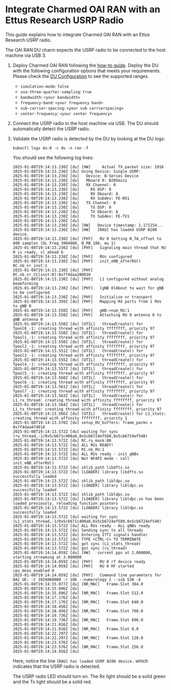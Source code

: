 # Integrate Charmed OAI RAN with an Ettus Research USRP Radio

This guide explains how to integrate Charmed OAI RAN with an Ettus Research USRP radio.

The OAI RAN DU charm expects the USRP radio to be connected to the host machine via USB 3. 

1. Deploy Charmed OAI RAN following the [how-to guide](deploy_oai_ran.md). Deploy the DU with the following configuration options that meets your requirements. Please check the [DU Configuration] to see the supported ranges. 
    * `simulation-mode`: `false`
    * `use-three-quarter-sampling`: `true`
    * `bandwidth`: `<your bandwidth>`
    * `frequency-band`: `<your frequency band>`
    * `sub-carrier-spacing`: `<your sub carrierspacing>`
    * `center-frequency`: `<your center frequency>`

2. Connect the USRP radio to the host machine via USB. The DU should automatically detect the USRP radio.

3. Validate the USRP radio is detected by the DU by looking at the DU logs:
    ```console
    kubectl logs du-0 -c du -n ran -f
    ```

    You should see the following log lines:
    ```
    2025-01-08T19:14:13.230Z [du] [HW]     Actual TX packet size: 1916
    2025-01-08T19:14:13.230Z [du] Using Device: Single USRP:
    2025-01-08T19:14:13.230Z [du]   Device: B-Series Device
    2025-01-08T19:14:13.230Z [du]   Mboard 0: B205mini
    2025-01-08T19:14:13.230Z [du]   RX Channel: 0
    2025-01-08T19:14:13.230Z [du]     RX DSP: 0
    2025-01-08T19:14:13.230Z [du]     RX Dboard: A
    2025-01-08T19:14:13.230Z [du]     RX Subdev: FE-RX1
    2025-01-08T19:14:13.230Z [du]   TX Channel: 0
    2025-01-08T19:14:13.230Z [du]     TX DSP: 0
    2025-01-08T19:14:13.230Z [du]     TX Dboard: A
    2025-01-08T19:14:13.230Z [du]     TX Subdev: FE-TX1
    2025-01-08T19:14:13.230Z [du] 
    2025-01-08T19:14:13.230Z [du] [HW]   Device timestamp: 1.171154...
    2025-01-08T19:14:13.230Z [du] [HW]   [RAU] has loaded USRP B200 device.
    2025-01-08T19:14:13.230Z [du] [PHY]   RU 0 Setting N_TA_offset to 600 samples (UL Freq 3904980, N_RB 106, mu 1)
    2025-01-08T19:14:13.230Z [du] [PHY]   Signaling main thread that RU 0 is ready, sl_ahead 6
    2025-01-08T19:14:13.230Z [du] [PHY]   RUs configured
    2025-01-08T19:14:13.230Z [du] [PHY]   init_eNB_afterRU() RC.nb_nr_inst:1
    2025-01-08T19:14:13.230Z [du] [PHY]   RC.nb_nr_CC[inst:0]:0x7f4daa200010
    2025-01-08T19:14:13.230Z [du] [PHY]   L1 configured without analog beamforming
    2025-01-08T19:14:13.230Z [du] [PHY]   [gNB 0]About to wait for gNB to be configured
    2025-01-08T19:14:13.230Z [du] [PHY]   Initialise nr transport
    2025-01-08T19:14:13.350Z [du] [PHY]   Mapping RX ports from 1 RUs to gNB 0
    2025-01-08T19:14:13.550Z [du] [PHY]   gNB->num_RU:1
    2025-01-08T19:14:13.550Z [du] [PHY]   Attaching RU 0 antenna 0 to gNB antenna 0
    2025-01-08T19:14:13.550Z [du] [UTIL]   threadCreate() for Tpool0_-1: creating thread with affinity ffffffff, priority 97
    2025-01-08T19:14:13.550Z [du] [UTIL]   threadCreate() for Tpool1_-1: creating thread with affinity ffffffff, priority 97
    2025-01-08T19:14:13.550Z [du] [UTIL]   threadCreate() for Tpool2_-1: creating thread with affinity ffffffff, priority 97
    2025-01-08T19:14:13.551Z [du] [UTIL]   threadCreate() for Tpool3_-1: creating thread with affinity ffffffff, priority 97
    2025-01-08T19:14:13.555Z [du] [UTIL]   threadCreate() for Tpool4_-1: creating thread with affinity ffffffff, priority 97
    2025-01-08T19:14:13.557Z [du] [UTIL]   threadCreate() for Tpool5_-1: creating thread with affinity ffffffff, priority 97
    2025-01-08T19:14:13.560Z [du] [UTIL]   threadCreate() for Tpool6_-1: creating thread with affinity ffffffff, priority 97
    2025-01-08T19:14:13.561Z [du] [UTIL]   threadCreate() for Tpool7_-1: creating thread with affinity ffffffff, priority 97
    2025-01-08T19:14:13.563Z [du] [UTIL]   threadCreate() for L1_rx_thread: creating thread with affinity ffffffff, priority 97
    2025-01-08T19:14:13.564Z [du] [UTIL]   threadCreate() for L1_tx_thread: creating thread with affinity ffffffff, priority 97
    2025-01-08T19:14:13.566Z [du] [UTIL]   threadCreate() for L1_stats: creating thread with affinity ffffffff, priority 1
    2025-01-08T19:14:13.570Z [du] setup_RU_buffers: frame_parms = 0x7f4daa47d010
    2025-01-08T19:14:13.572Z [du] waiting for sync (ru_thread,-1/0x5cb671c400a8,0x5cb6724ef580,0x5cb6724ef540)
    2025-01-08T19:14:13.572Z [du] RC.ru_mask:00
    2025-01-08T19:14:13.572Z [du] ALL RUs READY!
    2025-01-08T19:14:13.572Z [du] RC.nb_RU:1
    2025-01-08T19:14:13.572Z [du] ALL RUs ready - init gNBs
    2025-01-08T19:14:13.572Z [du] Not NFAPI mode - call init_eNB_afterRU()
    2025-01-08T19:14:13.572Z [du] shlib_path libdfts.so
    2025-01-08T19:14:13.572Z [du] [LOADER] library libdfts.so successfully loaded
    2025-01-08T19:14:13.572Z [du] shlib_path libldpc.so
    2025-01-08T19:14:13.572Z [du] [LOADER] library libldpc.so successfully loaded
    2025-01-08T19:14:13.572Z [du] shlib_path libldpc.so
    2025-01-08T19:14:13.572Z [du] [LOADER] library libldpc.so has been loaded previously, reloading function pointers
    2025-01-08T19:14:13.572Z [du] [LOADER] library libldpc.so successfully loaded
    2025-01-08T19:14:13.572Z [du] waiting for sync (L1_stats_thread,-1/0x5cb671c400a8,0x5cb6724ef580,0x5cb6724ef540)
    2025-01-08T19:14:13.572Z [du] ALL RUs ready - ALL gNBs ready
    2025-01-08T19:14:13.572Z [du] Sending sync to all threads
    2025-01-08T19:14:13.572Z [du] Entering ITTI signals handler
    2025-01-08T19:14:13.572Z [du] TYPE <CTRL-C> TO TERMINATE
    2025-01-08T19:14:13.572Z [du] got sync (L1_stats_thread)
    2025-01-08T19:14:13.572Z [du] got sync (ru_thread)
    2025-01-08T19:14:14.059Z [du] [HW]   current pps at 2.000000, starting streaming at 3.000000
    2025-01-08T19:14:14.059Z [du] [PHY]   RU 0 rf device ready
    2025-01-08T19:14:14.059Z [du] [PHY]   RU 0 RF started cpu_meas_enabled 0
    2025-01-08T19:14:14.059Z [du] [PHY]   Command line parameters for OAI UE: -C 3924060000 -r 106 --numerology 1 --ssb 530 -E
    2025-01-08T19:14:15.077Z [du] [NR_MAC]   Frame.Slot 384.0
    2025-01-08T19:14:15.896Z [du] 
    2025-01-08T19:14:15.896Z [du] [NR_MAC]   Frame.Slot 512.0
    2025-01-08T19:14:17.176Z [du] 
    2025-01-08T19:14:17.176Z [du] [NR_MAC]   Frame.Slot 640.0
    2025-01-08T19:14:18.456Z [du] 
    2025-01-08T19:14:18.456Z [du] [NR_MAC]   Frame.Slot 768.0
    2025-01-08T19:14:19.736Z [du] 
    2025-01-08T19:14:19.736Z [du] [NR_MAC]   Frame.Slot 896.0
    2025-01-08T19:14:21.016Z [du] 
    2025-01-08T19:14:21.016Z [du] [NR_MAC]   Frame.Slot 0.0
    2025-01-08T19:14:22.297Z [du] 
    2025-01-08T19:14:22.297Z [du] [NR_MAC]   Frame.Slot 128.0
    2025-01-08T19:14:23.576Z [du] 
    2025-01-08T19:14:23.576Z [du] [NR_MAC]   Frame.Slot 256.0
    2025-01-08T19:14:24.856Z [du] 
    ```

    Here, notice the line `[RAU] has loaded USRP B200 device.` which indicates that the USRP radio is detected.

    The USRP radio LED should turn on. The Rx light should be a solid green and the Tx light should be a solid red.


[DU Configuration]: https://charmhub.io/oai-ran-du-k8s/configurations?channel=2.2/edge
